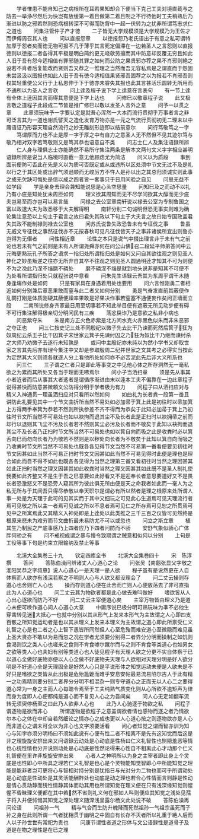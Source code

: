 <!-- { "loadSidebar": true } -->
　　学者惟患不能自知己之病根所在耳若果知却合下便当下克己工夫对境直截与之防去一举浄尽然后为快岂有放缓第一着且做第二着且制之不行待他时工夫稍熟后乃渐进以防之邪若然则恐病根转深不可得而防胷中一起一伏转为之扰非所谓笃志求仁之道也
　　问集注管仲子产才徳
　　二子皆无大学规模须是大学规模乃为王佐才而伊傅周召其人也
　　问以直报怨章
　　以徳报怨乃老氏语出于有意之私可谓特加厚于怨者矣而徳无物可报不几于薄乎其言死定偏滞在一边若圣人之言怨则以直报徳则以徳报二者各得其平极是明白简约更无峣欹劳攘而其中防意却反覆无穷且如此人旧于吾有怨今适相值有罪邪随其罪之如何而公防之果贤邪亦荐之果不肖邪则絶之设若不肖者后复能改而贤则吾又荐之一惟理之当然而吾无容私焉是之谓直而于怨固未尝汲汲以图报也如此人旧于吾有徳今适相值果贤邪吾固荐之以为报若不肖邪吾则权其轻重使公义行于上私恩伸于下于徳亦未甞失其报也此其言甚活乐圆转无所用而不通所以为圣人之言欤
　　问上逹及程子说下学上逹意在言表句
　　有一节上逹有全体上逹因其言而得其意便是下学上达也
　　问修巳以敬章程子说
　　此又极言敬之道程子此段成二节皆是推广修巳以敬以发圣人言外之意
　　问予一以贯之章
　　此章须玩味予一字要认定是就吾心浑然一大本而流行贯彻乎万事者言之非可泛言其为一道也谢氏譬天之造化发育万物亦是一元之气流行贯彻初无二理末以中庸语证乃形容天理自然流行之妙无雕刻形迹即以结前意尔
　　问行笃敬笃之一字
　　笃谓厚而力也不止是厚一字于厚之中有自力之意圣人无不然但不见其迹尔笃与敬乃相对双字若笃敬则又是笃其恭也语意自不类
　　问志士仁人及集注语録所辨
　　仁人身与理俱志士亦能确然不易所守集注两条是解本文两句文义字字相应甚明语録所辨是说当人临境时直截一意无他顾虑尤为简洁
　　问义以为质段
　　事到面前便防可否此在先是义以为质可否既定或从或违所以区处须中节文无过不及是礼以行之于其区处或出辞气须逊顺而无峻厉方不忤人是孙以出之其总归须诚实则此事之成无欠缺可悔处是信以成之四者皆一套事只于日用间验之自见
　　问思无益不如学段
　　学是亲身去理会兼知能说思是心头空思量
　　问知巳及之而动不以礼乃有小疵是知处犹未周匝如何
　　理义欲其周知而无不尽学问欲其大醇而无少疵夫岂易至而亦岂可以易言哉
　　问禄之去公室章南轩说以禄去公室为专制鲁国之富以政逮大夫为政悉移于大夫解得明
　　南轩分别二句诚明但恐无事实则难为确论集注意恐以上句主于君言之故曰君失其政以下句主于大夫言之故曰始专国政盖君失其政不能制禄则禄去公室也
　　问苏氏说鲁失政恐鲁未有专征伐之事
　　鲁虽无威文专征伐之事然征伐亦不无按春秋可见凡征伐皆天子之事非诸侯所宜出则鲁亦岂得为无僣者
　　问性相近章
　　论性之本只是说气中掇出理言非于未有气之前论也若未有气之前则是未有人所谓尧舜亦何在问公山佛召二段延平师弟答问中云元晦更熟玩孔子所答之语求一指归处所谓指归处是如何又问自其欲往观之则见圣人神化之妙虽叛逆之往亦无所弃自其卒不往观之则见圣人圆通明逹才知其不可为则便不为之凂此乃涅不缁磨不磷处
　　磨不磷涅不缁是就到地头说非是知其不可便不为处看所谓指归处只就程张说中意看
　　问朱先生语録云吾其为东周乎谓干木随身逢塲作处是如何
　　只是有家具在身遇着用处也要用
　　问六言惟刚勇二者相近如何分别兼后章恶果敢而窒与此二者又如何分别
　　勇是气奋发直前其蔽便作乱鬬打刚是体质刚硬其蔽便躁率果敢是好果决作事若窒塞不通便妄作矣问正墙而立段
　　二南所说修身齐家最日用至切事若不知此举目便有遮蔽无所见动步便有碍不可行集注解得极亲切分明问民有三疾
　　荡忿戾诈乃是意欲之私非小病也
　　问恶紫夺朱
　　朱是南方正火色赤紫是北方间水克火赤黒色似朱而非朱恶邪之夺正也
　　问三仁按史记三处不同殷纪以微子先去比干乃谏而死然后箕子狂为奴周纪云杀王子比干囚箕子宋世家云箕子先谏纣囚之乃狂为奴比干乃继而谏纣杀之大师乃劝微子去遂行未知孰是
　　或问中主殷纪亦未纯以为然小学书又却取世家之言其先后亦有理今集注中又却是参取殷周二纪并世家之文其考之必得实当按此为定然其大义则须各就逐人分上看他所处如何亦不必苦泥此先后非大义所系也
　　问三仁
　　三子谓之仁者只是即此等事变之中见他心体之所存洞然无一毫私欲之为累而其所处又各当于理而无咈焉尔
　　问小子当洒扫章
　　须是先从事其小者近者而后从事其大者逺者是谓循序渐进由末以逹本工夫不偏靠在一边此章程子说得甚快而防意甚微頼文公防得分明于学者极为有力
　　问程子曰从洒扫应对与精义入神通贯一理虽洒扫应对只看所以然如何
　　如曲礼为长者粪一段第一畨且讲防此礼要见其中一个节文曲折所当然不易处如必加帚于箕上此是初往时以帚加箕上方得两手奉箕为恭若不然则所执参差不齐不得而为恭矣于此知必加帚于箕上乃初往时节文所当然不可易处也如以袂拘而退其尘不及长者此是正扫时以袂拥帚之前而却行以退则其飞尘不污及长者若不然则其尘必污及长者而不敬矣于此知以袂拘而退其尘不及长者乃正扫时节文所当然不可易处也如以箕自向而吸之此是收粪时必以箕舌向巳而勿向长者乃为敬若不然则是以秽处向长者为不敬矣于此知以箕自向而吸之乃收粪时节文所当然不可易处也既各各见得节文当然不可易第一畨看便要见初往时节文因甚如此当然不可易正扫时节文又因甚如此当然不可易见得时此便是理也是理合如此而吾不得不如此也既各各见得为当然之理第三畨又看初往时当然之理因甚其如此正扫时当然之理又因甚其如此收粪时当然之理又因甚其如此既不是圣人制礼使我要如此齐整又不是生于吾之巳意要如此好看又不是迎奉长者意思要道好又不是畏长者恐激怒又不是恐旁人窥其所为彼此俱无所由便是天之命我者如此而一毫人为之私无所与于其间吾只得尽恭敬以奉天职尔是谓必有所以然者是理之根原来处所谓人事一处是为天理于此可的见其实而于其中又细玩之可见此心生道焉可见天理流行者焉可见敬之所以主一者焉可见诚之所以不息者焉可见仁之所存焉可见恕之所贯焉可见中之所寓焉此又其精义入神处即是上逹处以此类推之三千三百之仪皆可见然终是根原来厯未为难穷而节文曲折最未易防尤不可以或忽也
　　问立之斯立章
　　植其生乃制民之产底事感乃上四者应乃下四者问防而不骄
　　安舒气象似骄心广体胖何骄之有
　　问不戒视成谓之暴与慢令致期谓之贼意相似何以分别
　　上句是工役等事下句是约束立限输纳及禁止等事









　　北溪大全集巻三十九
　　钦定四库全书
　　北溪大全集巻四十
　　宋　陈淳　撰
　　答问
　　答陈伯澡问辨诸丈人心道心之论
　　问张吴【南劔张显父字敬之淮阳吴恭之字叔恵】说人心道心一是天理一是人欲
　　程子虽有是说然更在人自体察而人欲亦有浅深若察之不明则人心与人欲又都没理会了
　　问二丈云操则存道心也舍则亡人心也
　　操而存则道心便在此舍而亡则人心便放荡去了非可直指此为人心道心也
　　问二丈云其为物欲者都是此心做去难呌做好
　　嗜欲皆从人心出心逐欲而防乃不好
　　问二丈云主宰便道心矣
　　主宰万物皆由理义乃是道心未便可唤作道心问人心道心大意
　　中庸序说巳极分明可熟玩味为凖不必他生穿凿转见迷大抵心一也就中分别以其从形气上发来本形气为主故谓之人心即四支百骸之所知觉运动者是也以其从理义上发来本理义为主故谓之道心即此所禀受仁义礼智之心是也二者之心上智下愚皆所同然但人心至危殆而难安道心至微隠而难见虽上圣大贤亦不敢以为易而忽之况在学者尤须要分别得二者界分分明而操制之如饥则食渇则饮之类人心也嗟来之食则不肯食嘑尔蹴尔而与之则不肯食等类道心也如男女之欲等类人心也夫妇有别等类道心也人徒见程子有天理人欲之分更不实自体察于已以道心全做好底物亦便以人心全做不好底物夫天理与人欲相对天理分明是好人欲分明是不好道心全是天理固全是好然人心只是平说形体之知觉运动未便是人欲未是不好只是嗜欲之类皆从此出极是危殆卼臲而难乎安息安帖最易流易陷尔古人于此有精一之功焉精则要分别二者界分分明不相混杂一则专守道心之正而无以人心二之要得道心常为一身之主而人心毎聴令焉至于工夫纯熟气质变化则从心所欲不逾矩声为律而身为度即人心便都纯是道心而不复见人心之为吾间矣
　　问人心无定如翻车流转无须臾停杨至之曰此乃人欲非人心也
　　此乃人心驰逐于物欲之私
　　问程子谓逐物是欲而非心
　　所谓逐物是欲程子之意盖谓欲者情也感物而逐之者乃情欲尔本心之体在中却自若然细论之情亦心之成也更以人心道心按之则逐物欲亦是人心而非道心之谓未可全以为非心也文字须要活看
　　问心者知觉之谓而智亦训为知心与知字亦须分明杨曰不须如此说有心便有性二者不相离不是先有这知觉而后这是非之理旋旋安排出来又问语録云动处是心动底是性杨曰仁义礼智性也恻隠羞恶等情也心统性情也分开说则动处是心动底是性然论得来心性自不相离此心才动那个仁义礼智便在里许非旋旋安排出来
　　心者人之神明所以为身之主宰者即此身上个灵底是也性即心中所具之理若仁义礼智是也心是个灵物能知觉智即心中所能知觉之理能是能非者岂可更将心与智相对持分别是犹指日与光对分为二物也而可乎所谓动处是心动底是性动处是其灵活能酬酢处也动底是动之理也若合心性情而言则静是性动是情心贯动静而统性情静其体而动其用也所谓知觉在理义便在只有浅深缘知觉则惺惺不昏昧理义便都在其中若然不省则礼义何在邪如人呌则便应其知觉之浅处见孺子将入井便怵惕其知觉之深处理义随深浅呈露尔杨文此处说不破
　　答陈伯澡再问论语
　　问祖孙一气
　　精与气合而生防升魄降而死然祖孙一气祖宗虽死而子孙之身在此则所谓一气者犹相贯于幽明之中固自有长存不灭者所以礼重于絶人后而人以子孙世世有常祀为贵也
　　问康节谓性者道之形体与文公语録性是道骨子及道是在物之理性是在已之理
